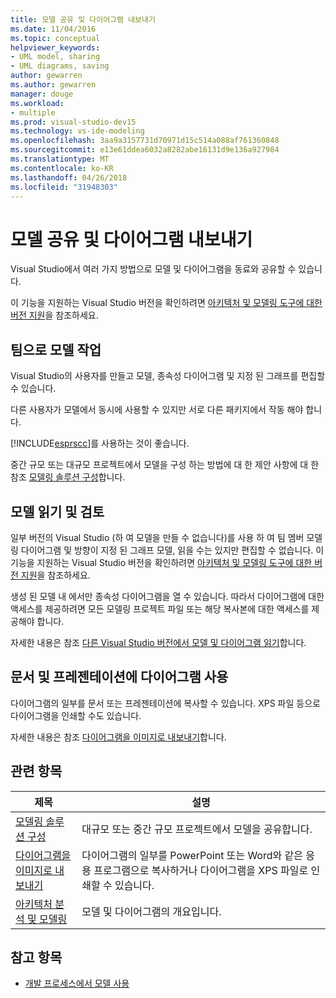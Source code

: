```yaml
---
title: 모델 공유 및 다이어그램 내보내기
ms.date: 11/04/2016
ms.topic: conceptual
helpviewer_keywords:
- UML model, sharing
- UML diagrams, saving
author: gewarren
ms.author: gewarren
manager: douge
ms.workload:
- multiple
ms.prod: visual-studio-dev15
ms.technology: vs-ide-modeling
ms.openlocfilehash: 3aa9a3157731d70971d15c514a088af761360848
ms.sourcegitcommit: e13e61ddea6032a8282abe16131d9e136a927984
ms.translationtype: MT
ms.contentlocale: ko-KR
ms.lasthandoff: 04/26/2018
ms.locfileid: "31948303"
---
```

# <a name="share-models-and-exporting-diagrams"></a>모델 공유 및 다이어그램 내보내기
Visual Studio에서 여러 가지 방법으로 모델 및 다이어그램을 동료와 공유할 수 있습니다.

 이 기능을 지원하는 Visual Studio 버전을 확인하려면 [아키텍처 및 모델링 도구에 대한 버전 지원](../modeling/what-s-new-for-design-in-visual-studio.md#VersionSupport)을 참조하세요.

## <a name="working-on-a-model-as-a-team"></a>팀으로 모델 작업
 Visual Studio의 사용자를 만들고 모델, 종속성 다이어그램 및 지정 된 그래프를 편집할 수 있습니다.

 다른 사용자가 모델에서 동시에 사용할 수 있지만 서로 다른 패키지에서 작동 해야 합니다.

 [!INCLUDE[esprscc](../code-quality/includes/esprscc_md.md)]를 사용하는 것이 좋습니다.

 중간 규모 또는 대규모 프로젝트에서 모델을 구성 하는 방법에 대 한 제안 사항에 대 한 참조 [모델링 솔루션 구성](../modeling/structure-your-modeling-solution.md)합니다.

## <a name="reading-and-reviewing-models"></a>모델 읽기 및 검토
 일부 버전의 Visual Studio (하 여 모델을 만들 수 없습니다)를 사용 하 여 팀 멤버 모델링 다이어그램 및 방향이 지정 된 그래프 모델, 읽을 수는 있지만 편집할 수 없습니다.  이 기능을 지원하는 Visual Studio 버전을 확인하려면 [아키텍처 및 모델링 도구에 대한 버전 지원](../modeling/what-s-new-for-design-in-visual-studio.md#VersionSupport)을 참조하세요.

 생성 된 모델 내 에서만 종속성 다이어그램을 열 수 있습니다. 따라서 다이어그램에 대한 액세스를 제공하려면 모든 모델링 프로젝트 파일 또는 해당 복사본에 대한 액세스를 제공해야 합니다.

 자세한 내용은 참조 [다른 Visual Studio 버전에서 모델 및 다이어그램 읽기](../modeling/read-models-and-diagrams-in-other-visual-studio-editions.md)합니다.

## <a name="using-diagrams-in-documents-and-presentations"></a>문서 및 프레젠테이션에 다이어그램 사용
 다이어그램의 일부를 문서 또는 프레젠테이션에 복사할 수 있습니다. XPS 파일 등으로 다이어그램을 인쇄할 수도 있습니다.

 자세한 내용은 참조 [다이어그램을 이미지로 내보내기](../modeling/export-diagrams-as-images.md)합니다.

## <a name="related-topics"></a>관련 항목

|제목|설명|
|-----------|-----------------|
|[모델링 솔루션 구성](../modeling/structure-your-modeling-solution.md)|대규모 또는 중간 규모 프로젝트에서 모델을 공유합니다.|
|[다이어그램을 이미지로 내보내기](../modeling/export-diagrams-as-images.md)|다이어그램의 일부를 PowerPoint 또는 Word와 같은 응용 프로그램으로 복사하거나 다이어그램을 XPS 파일로 인쇄할 수 있습니다.|
|[아키텍처 분석 및 모델링](../modeling/analyze-and-model-your-architecture.md)|모델 및 다이어그램의 개요입니다.|

## <a name="see-also"></a>참고 항목

- [개발 프로세스에서 모델 사용](../modeling/use-models-in-your-development-process.md)
